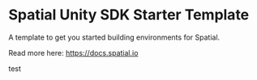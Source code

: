 # Spatial Unity SDK Starter Template

A template to get you started building environments for Spatial.

Read more here: https://docs.spatial.io

test
